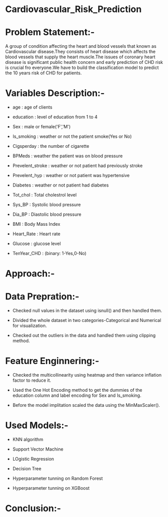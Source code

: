 # Cardiovascular_Risk_Prediction
# Problem Statement:-
A group of condition affecting the heart and blood vessels that known as Cardiovascular disease.They consists of heart disease which affects the blood vessels that supply the heart muscle.The issues of coronary heart disease is significant public health concern and early prediction of CHD risk is crucial fro everyone.We have to build the classification model to predict the 10 years risk of CHD for patients.
# Variables Description:-
- age : age of clients

- education : level of education from 1 to 4

- Sex : male or female('F','M')

- Is_smoking : weather or not the patient smoke(Yes or No)

- Cigsperday : the number of cigarette

- BPMeds : weather the patient was on blood pressure

- Prevelent_stroke : weather or not patient had previously stroke

- Prevelent_hyp : weather or not patient was hypertensive

- Diabetes : weather or not patient had diabetes

- Tot_chol : Total cholestrol level

- Sys_BP : Systolic blood pressure

- Dia_BP : Diastolic blood pressure

- BMI : Body Mass Index

- Heart_Rate : Heart rate

- Glucose : glucose level

- TenYear_CHD : (binary: 1-Yes,0-No)
# Approach:-
# Data Prepration:-
- Checked null values in the dataset using isnull() and then handled them.

- Divided the whole dataset in two categories-Categorical and Numerical for visualization.

- Checked out the outliers in the data and handled them using clipping method.

# Feature Enginnering:-
- Checked the multicollinearity using heatmap and then variance inflation factor to reduce it.

- Used the One Hot Encoding method to get the dummies of the education column and label encoding for Sex and Is_smoking.

- Before the model implitation scaled the data using the MinMaxScaler().
# Used Models:-
- KNN algorithm

- Support Vector Machine

- LOgistic Regression

- Decision Tree

- Hyperparameter tunning on Random Forest

- Hyperparameter tunning on XGBoost

# Conclusion:-



